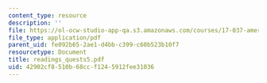 ```yaml
---
content_type: resource
description: ''
file: https://ol-ocw-studio-app-qa.s3.amazonaws.com/courses/17-037-american-political-thought-spring-2004/42902cf8510b68ccf1245912fee31036_readings_quests5.pdf
file_type: application/pdf
parent_uid: fe092b65-2ae1-d4bb-c399-c60b523b10f7
resourcetype: Document
title: readings_quests5.pdf
uid: 42902cf8-510b-68cc-f124-5912fee31036
---
```


